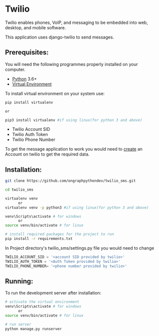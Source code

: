 # Twilio

Twilio enables phones, VoIP, and messaging to be embedded into web, desktop, and mobile software.

This application uses django-twilio to send messages.

## Prerequisites:

You will need the following programmes properly installed on your computer.

* [Python](https://www.python.org/) 3.6+
* [Virtual Environment](https://pypi.org/project/virtualenv/)

To install virtual environment on your system use:

```bash
pip install virtualenv

or

pip3 install virtualenv #if using linux(for python 3 and above)
```
* Twilio Account SID
* Twilio Auth Token
* Twilio Phone Number


To get the message application to work you would need to [create](https://www.twilio.com/docs/sms#get-started) an Account on twilio to get the required data.
## Installation:

```bash
git clone https://github.com/ongraphpythondev/twilio_sms.git

cd twilio_sms

virtualenv venv
      or
virtualenv venv -p python3 #if using linux(for python 3 and above)

venv\Scripts\activate # for windows
      or
source venv/bin/activate # for linux

# install required packages for the project to run
pip install -r requirements.txt
```
In Project directory's twilio_sms/settings.py file you would need to change

```python
TWILIO_ACCOUNT_SID = '<account SID provided by twilio>'
TWILIO_AUTH_TOKEN = '<Auth Token provided by twilio>'
TWILIO_PHONE_NUMBER= '<phone number provided by twilio>'
```


## Running:

To run the development server after installation:
```bash
# activate the virtual environment
venv\Scripts\activate # for windows
      or
source venv/bin/activate # for linux

# run server
python manage.py runserver
```
